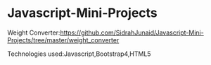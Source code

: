 # Javascript-Mini-Projects

Weight Converter:https://github.com/SidrahJunaid/Javascript-Mini-Projects/tree/master/weight_converter

Technologies used:Javascript,Bootstrap4,HTML5
